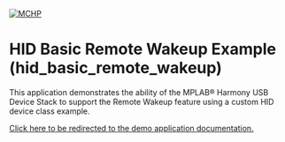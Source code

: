 

[![MCHP](https://www.microchip.com/ResourcePackages/Microchip/assets/dist/images/logo.png)](https://www.microchip.com)

# HID Basic Remote Wakeup Example (hid_basic_remote_wakeup)

This application demonstrates the ability of the MPLAB® Harmony USB Device Stack to support the Remote Wakeup feature using a custom HID device class example. 

[Click here to be redirected to the demo application documentation.](../../docs/docs_md/GUID-0B7FFE15-B83E-4494-B418-0FF093E38D11.md)

